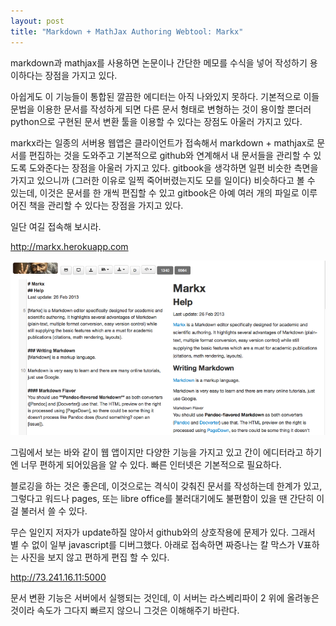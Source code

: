 ```yaml
---
layout: post
title: "Markdown + MathJax Authoring Webtool: Markx"
---
```



markdown과 mathjax를 사용하면 논문이나 간단한 메모를 수식을 넣어 작성하기 용이하다는 장점을 가지고 있다. 




아쉽게도 이 기능들이 통합된 깔끔한 에디터는 아직 나와있지 못하다. 기본적으로 이들 문법을 이용한 문서를 작성하게 되면 다른 문서 형태로 변형하는 것이 용이할 뿐더러 python으로 구현된 문서 변환 툴을 이용할 수 있다는 장점도 아울러 가지고 있다.




markx라는 일종의 서버용 웹앱은 클라이언트가 접속해서 markdown + mathjax로 문서를 편집하는 것을 도와주고 기본적으로 github와 연계해서 내 문서들을 관리할 수 있도록 도와준다는 장점을 아울러 가지고 있다. gitbook을 생각하면 일편 비슷한 측면을 가지고 있으니까 (그러한 이유로 일찍 죽어버렸는지도 모를 일이다) 비슷하다고 볼 수 있는데, 이것은 문서를 한 개씩 편집할 수 있고 gitbook은 아예 여러 개의 파일로 이루어진 책을 관리할 수 있다는 장점을 가지고 있다.




일단 여길 접속해 보시라.




http://markx.herokuapp.com






![image](/assets/images/58b236b7b3b61318e1b950f5b3eb1afb.png)










그림에서 보는 바와 같이 웹 앱이지만 다양한 기능을 가지고 있고 간이 에디터라고 하기엔 너무 편하게 되어있음을 알 수 있다. 빠른 인터넷은 기본적으로 필요하다. 




블로깅을 하는 것은 좋은데, 이것으로는 격식이 갖춰진 문서를 작성하는데 한계가 있고, 그렇다고 워드나 pages, 또는 libre office를 불러대기에도 불편함이 있을 땐 간단히 이걸 불러서 쓸 수 있다.




무슨 일인지 저자가 update하질 않아서 github와의 상호작용에 문제가 있다. 그래서 별 수 없이 일부 javascript를 디버그했다. 아래로 접속하면 짜증나는 칼 막스가 V표하는 사진을 보지 않고 편하게 편집 할 수 있다. 




http://73.241.16.11:5000




문서 변환 기능은 서버에서 실행되는 것인데, 이 서버는 라스베리파이 2 위에 올려놓은 것이라 속도가 그다지 빠르지 않으니 그것은 이해해주기 바란다. 


